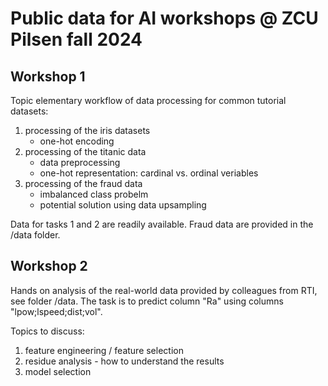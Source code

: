 # Public data for AI workshops @ ZCU Pilsen fall 2024

## Workshop 1
Topic elementary workflow of data processing for common tutorial datasets:
1. processing of the iris datasets
    - one-hot encoding
2. processing of the titanic data
    - data preprocessing
    - one-hot representation: cardinal vs. ordinal veriables
3. processing of the fraud data
    - imbalanced class probelm
    - potential solution using data upsampling

Data for tasks 1 and 2 are readily available. Fraud data are provided in the /data folder.
    
    
## Workshop 2
Hands on analysis of the real-world data provided by colleagues from RTI, see folder /data.
The task is to predict column "Ra" using columns "lpow;lspeed;dist;vol".

Topics to discuss:
1. feature engineering / feature selection
2. residue analysis - how to understand the results
3. model selection

